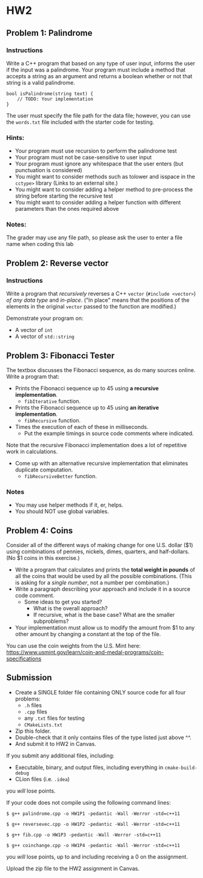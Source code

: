 # HW2

## Problem 1: Palindrome
### Instructions 
Write a C++ program that based on any type of user input, informs the user if the input was a palindrome. Your program must include a method that accepts a string as an argument and returns a boolean whether or not that string is a valid palindrome.

```
bool isPalindrome(string text) {
    // TODO: Your implementation
}
```
The user must specify the file path for the data file; however, you can use the ```words.txt``` file included with the starter code for testing.

### Hints:

* Your program must use recursion to perform the palindrome test
* Your program must not be case-sensitive to user input
* Your program must ignore any whitespace that the user enters (but punctuation is considered)
* You might want to consider methods such as tolower and isspace in the ```cctype>``` library (Links to an external site.)
* You might want to consider adding a helper method to pre-process the string before starting the recursive test
* You might want to consider adding a helper function with different parameters than the ones required above
  
### Notes:

The grader may use any file path, so please ask the user to enter a file name when coding this lab

## Problem 2: Reverse vector
### Instructions
Write a program that *recursively* reverses a C++ ```vector``` (```#include <vector>```) *of any data type* and *in-place*. ("In place" means that the positions of the elements in the original ```vector``` passed to the function are modified.)

Demonstrate your program on:
* A vector of ```int```
* A vector of ```std::string```

## Problem 3: Fibonacci Tester
The textbox discusses the Fibonacci sequence, as do many sources online. Write a program that:

* Prints the Fibonacci sequence up to 45 using **a recursive implementation**.
  * ```fibIterative``` function.
* Prints the Fibonacci sequence up to 45 using **an iterative implementation**.
  * ```fibRecursive``` function.
* Times the execution of each of these in milliseconds.
  * Put the example timings in source code comments where indicated.

Note that the recursive Fibonacci implementation does a lot of repetitive work in calculations.
* Come up with an alternative recursive implementation that eliminates duplicate computation.
  * ```fibRecursiveBetter``` function.

### Notes
* You may use helper methods if it, er, helps.
* You should NOT use global variables.

## Problem 4: Coins
Consider all of the different ways of making change for one U.S. dollar ($1) using combinations of pennies, nickels, dimes, quarters, and half-dollars. (No $1 coins in this exercise.)

* Write a program that calculates and prints the **total weight in pounds** of all the coins that would be used by all the possible combinations. (This is asking for a *single number*, not a number per combination.)
* Write a paragraph describing your approach and include it in a source code comment.
  * Some ideas to get you started?
    * What is the overall approach?
    * If recursive, what is the base case? What are the smaller subproblems?
* Your implementation must allow us to modify the amount from $1 to any other amount by changing a constant at the top of the file.

You can use the coin weights from the U.S. Mint here: https://www.usmint.gov/learn/coin-and-medal-programs/coin-specifications


## Submission
* Create a SINGLE folder file containing ONLY source code for all four problems:
  * ```.h``` files
  * ```.cpp``` files
  * any ```.txt``` files for testing
  * ```CMakeLists.txt```
* Zip this folder.
* Double-check that it only contains files of the type listed just above ^^.
* And submit it to HW2 in Canvas.

If you submit any additional files, including:
  * Executable, binary, and output files, including everything in ```cmake-build-debug```
  * CLion files (i.e. ```.idea```)

  you *will* lose points.

If your code does not compile using the following command lines:

```$ g++ palindrome.cpp -o HW1P1 -pedantic -Wall -Werror -std=c++11```

```$ g++ reversevec.cpp -o HW1P2 -pedantic -Wall -Werror -std=c++11```

```$ g++ fib.cpp -o HW1P3 -pedantic -Wall -Werror -std=c++11```

```$ g++ coinchange.cpp -o HW1P4 -pedantic -Wall -Werror -std=c++11```

you *will* lose points, up to and including receiving a 0 on the assignment.

Upload the zip file to the HW2 assignment in Canvas.
